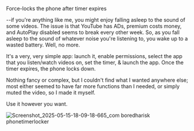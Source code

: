 Force-locks the phone after timer expires

--if you're anything like me, you might enjoy falling asleep to the sound of some videos. The issue is that YouTube has ADs, premium costs money, and AutoPlay disabled seems to break every other week. So, as you fall asleep to the sound of whatever noise you're listening to, you wake up to a wasted battery. Well, no more.

It's a very, very simple app: launch it, enable permissions, select the app that you listen/watch videos on, set the timer, & launch the app. Once the timer expires, the phone locks down.

Nothing fancy or complex, but I couldn't find what I wanted anywhere else; most either seemed to have far more functions than I needed, or simply muted the video, so I made it myself.

Use it however you want.


![Screenshot_2025-05-15-18-09-18-665_com boredharisk phonetimerlocker](https://github.com/user-attachments/assets/7df07416-23ef-4732-9a0d-34543f4255b5)
